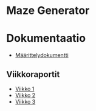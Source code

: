 # Maze Generator

# Dokumentaatio
* [Määrittelydokumentti](https://github.com/nicholsss/tiralabra/blob/master/dokumentaatio/maarittelydokumentti.md)

## Viikkoraportit
* [Viikko 1](https://github.com/nicholsss/tiralabra/blob/master/dokumentaatio/viikkoraportti1.md)
* [Viikko 2](https://github.com/nicholsss/tiralabra/blob/master/dokumentaatio/Viikkoraportti2.md)
* [Viikko 3](https://github.com/nicholsss/tiralabra/blob/master/dokumentaatio/Viikkoraportti3.md)
